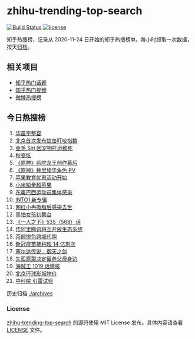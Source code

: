 # zhihu-trending-top-search

[![Build Status](https://github.com/justjavac/zhihu-trending-top-search/workflows/ci/badge.svg?branch=main)](https://github.com/justjavac/zhihu-trending-top-search/actions)
[![license](https://img.shields.io/github/license/justjavac/zhihu-trending-top-search)](https://github.com/justjavac/zhihu-trending-top-search/blob/main/LICENSE)

知乎热搜榜，记录从 2020-11-24 日开始的知乎热搜榜单。每小时抓取一次数据，按天[归档](./archives)。

## 相关项目

- [知乎热门话题](https://github.com/justjavac/zhihu-trending-hot-questions)
- [知乎热门视频](https://github.com/justjavac/zhihu-trending-hot-video)
- [微博热搜榜](https://github.com/justjavac/weibo-trending-hot-search)

## 今日热搜榜

<!-- BEGIN -->
<!-- 最后更新时间 Fri Jul 16 2021 23:06:20 GMT+0800 (China Standard Time) -->

1. [华晨宇整容](https://www.zhihu.com/search?q=华晨宇)
1. [北京首次发布蚊虫叮咬指数](https://www.zhihu.com/search?q=蚊虫叮咬指数)
1. [金毛 Siri 因宠物托运致死](https://www.zhihu.com/search?q=金毛siri)
1. [秋瓷炫](https://www.zhihu.com/search?q=秋瓷炫)
1. [《原神》若陀龙王创作幕后](https://www.zhihu.com/search?q=原神)
1. [《原神》神里绫华角色 PV](https://www.zhihu.com/search?q=原神)
1. [苹果教育优惠活动开始](https://www.zhihu.com/search?q=教育优惠)
1. [小米销量超苹果](https://www.zhihu.com/search?q=小米)
1. [东奥巴西运动员集体感染](https://www.zhihu.com/search?q=巴西运动员集体感染)
1. [INTO1 新专辑](https://www.zhihu.com/search?q=into1)
1. [网红小冉吸脂后感染去世](https://www.zhihu.com/search?q=网红吸脂)
1. [黑怕女孩初舞台](https://www.zhihu.com/search?q=黑怕女孩)
1. [《一人之下》535（568）话](https://www.zhihu.com/search?q=一人之下)
1. [传阿里腾讯将互开放生态系统](https://www.zhihu.com/search?q=阿里腾讯)
1. [茶颜悦色跨城代购](https://www.zhihu.com/search?q=茶颜悦色)
1. [新冠疫苗接种超 14 亿剂次](https://www.zhihu.com/search?q=新冠疫苗)
1. [塞尔达传说：御天之剑](https://www.zhihu.com/search?q=塞尔达)
1. [失孤原型决定留养父母身边](https://www.zhihu.com/search?q=失孤原型)
1. [海贼王 1019 话情报](https://www.zhihu.com/search?q=海贼王)
1. [北京环球影城物价](https://www.zhihu.com/search?q=环球影城)
1. [中科院 引雷试验](https://www.zhihu.com/search?q=引雷试验)

<!-- END -->

历史归档 [./archives](./archives)

### License

[zhihu-trending-top-search](https://github.com/justjavac/zhihu-trending-top-search)
的源码使用 MIT License 发布。具体内容请查看 [LICENSE](./LICENSE) 文件。
